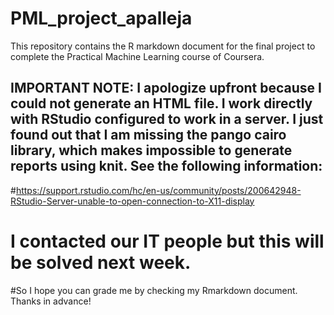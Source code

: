 # PML_project_apalleja

This repository contains the R markdown document for the final project to complete the Practical Machine Learning course of Coursera.

## IMPORTANT NOTE: I apologize upfront because I could not generate an HTML file. I work directly with RStudio configured to work in a server. I just found out that I am missing the pango cairo library, which makes impossible to generate reports using knit. See the following information:
#https://support.rstudio.com/hc/en-us/community/posts/200642948-RStudio-Server-unable-to-open-connection-to-X11-display

# I contacted our IT people but this will be solved next week.
#So I hope you can grade me by checking my Rmarkdown document. Thanks in advance!
